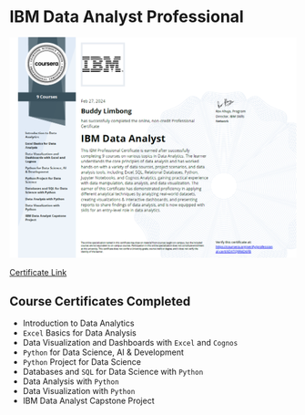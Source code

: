 # IBM Data Analyst Professional

<p align="center">
    <kbd> <img width="1000" alt="mvp banner" src="https://raw.githubusercontent.com/buddymar/Certificates/main/IBM%20-%20Data%20Analyst%20Professional%20Certificate/assets/ibm_da.png"> </kbd> <br>
</p>

[Certificate Link](https://coursera.org/share/f695484ad61fba864409ab566d4db0a8)

## Course Certificates Completed

- Introduction to Data Analytics
- `Excel` Basics for Data Analysis
- Data Visualization and Dashboards with `Excel` and `Cognos`
- `Python` for Data Science, AI & Development
- `Python` Project for Data Science
- Databases and `SQL` for Data Science with `Python`
- Data Analysis with `Python`
- Data Visualization with `Python`
- IBM Data Analyst Capstone Project

